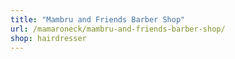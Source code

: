 ```yaml
---
title: "Mambru and Friends Barber Shop"
url: /mamaroneck/mambru-and-friends-barber-shop/
shop: hairdresser
---
```

